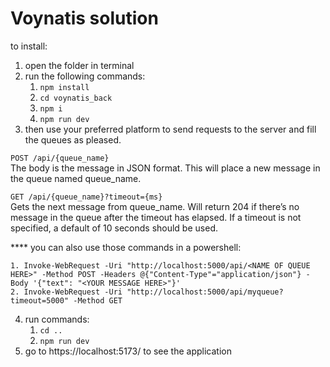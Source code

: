 # Voynatis solution

to install:

1. open the folder in terminal
2. run the following commands:
   1. `npm install`
   2. `cd voynatis_back`
   3. `npm i`
   4. `npm run dev`
3. then use your preferred platform to send requests to the server and fill the queues as pleased.

`POST /api/{queue_name}`  
The body is the message in JSON format.
This will place a new message in the queue named queue_name.

`GET /api/{queue_name}?timeout={ms}`  
Gets the next message from queue_name.
Will return 204 if there’s no message in the queue after the timeout has elapsed.
If a timeout is not specified, a default of 10 seconds should be used.

\*\*\*\* you can also use those commands in a powershell:

    1. Invoke-WebRequest -Uri "http://localhost:5000/api/<NAME OF QUEUE HERE>" -Method POST -Headers @{"Content-Type"="application/json"} -Body '{"text": "<YOUR MESSAGE HERE>"}'
    2. Invoke-WebRequest -Uri "http://localhost:5000/api/myqueue?timeout=5000" -Method GET

4. run commands:
   1. `cd ..`
   2. `npm run dev`
5. go to https://localhost:5173/ to see the application
